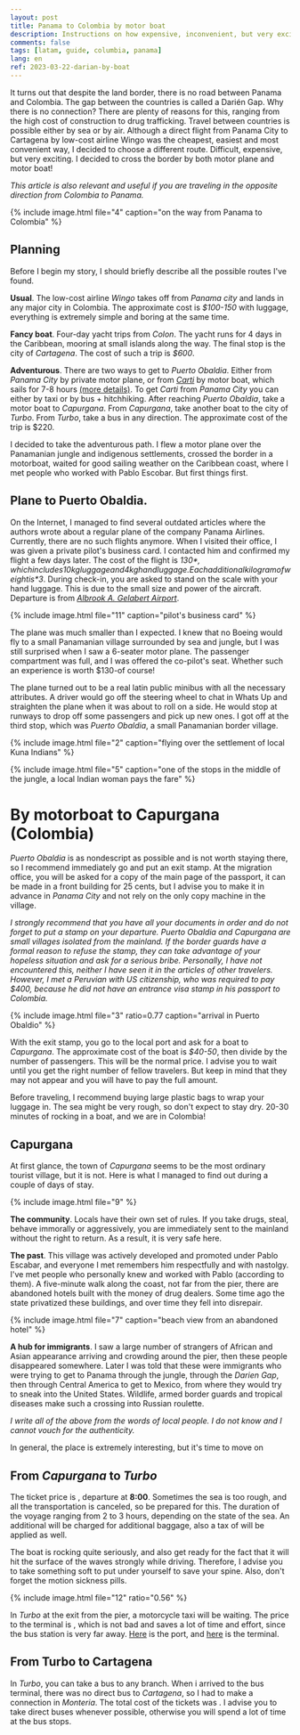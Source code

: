 ```yaml
---
layout: post
title: Panama to Colombia by motor boat
description: Instructions on how expensive, inconvenient, but very exciting to get from Panama to Colombia
comments: false
tags: [latam, guide, columbia, panama]
lang: en
ref: 2023-03-22-darian-by-boat
---
```


It turns out that despite the land border, there is no road between Panama and Colombia. The gap between the countries is called a Darién Gap. Why there is no connection? There are plenty of reasons for this, ranging from the high cost of construction to drug trafficking. Travel between countries is possible either by sea or by air. Although a direct flight from Panama City to Cartagena by low-cost airline Wingo was the cheapest, easiest and most convenient way, I decided to choose a different route. Difficult, expensive, but very exciting. I decided to cross the border by both motor plane and motor boat!

<p class="alert warning" style="font-size: 14px; font-style: italic">
This article is also relevant and useful if you are traveling in the opposite direction from Colombia to Panama.
</p>

{% 
  include image.html 
  file="4"
  caption="on the way from Panama to Colombia"
%}




## Planning

Before I begin my story, I should briefly describe all the possible routes I've found.

**Usual**. The low-cost airline *Wingo* takes off from *Panama city* and lands in any major city in Colombia. The approximate cost is *$100-150* with luggage, everything is extremely simple and boring at the same time.

**Fancy boat**. Four-day yacht trips from *Colon*. The yacht runs for 4 days in the Caribbean, mooring at small islands along the way. The final stop is the city of *Cartagena*. The cost of such a trip is *$600*.

**Adventurous**. There are two ways to get to *Puerto Obaldia*. Either from *Panama City* by private motor plane, or from [*Carti*]((https://www.google.ru/maps/place/Puerto+de+Carti/@9.455113,-78.9821749,16.44z/data=!4m10!1m2!2m1!1scarti+terminal!3m6!1s0x8e54ea2b92487dd5:0x305657f4e9bc62be!8m2!3d9.4550082!4d-78.9780588!15sCg5jYXJ0aSB0ZXJtaW5hbJIBLHJvYWRzX3BvcnRzX2FuZF9jYW5hbHNfZW5naW5lZXJzX2Fzc29jaWF0aW9u4AEA!16s%2Fg%2F11c56454c3)) by motor boat, which sails for 7-8 hours [(more details)](https://www.soultrotting.com/border-crossing-between-panama-and-colombia). To get *Carti* from *Panama City* you can either by taxi or by bus + hitchhiking. After reaching *Puerto Obaldia*, take a motor boat to *Capurgana*. From *Capurgana*, take another boat to the city of *Turbo*. From *Turbo*, take a bus in any direction. The approximate cost of the trip is $220.

I decided to take the adventurous path. I flew a motor plane over the Panamanian jungle and indigenous settlements, crossed the border in a motorboat, waited for good sailing weather on the Caribbean coast, where I met people who worked with Pablo Escobar. But first things first.

## Plane to Puerto Obaldia. 

On the Internet, I managed to find several outdated articles where the authors wrote about a regular plane of the company Panama Airlines. Currently, there are no such flights anymore. When I visited their office, I was given a private pilot's business card. I contacted him and confirmed my flight a few days later. The cost of the flight is *$130*, which includes 10kg luggage and 4kg hand luggage. Each additional kilogram of weight is *$3*. During check-in, you are asked to stand on the scale with your hand luggage. This is due to the small size and power of the aircraft. Departure is from [*Albrook A. Gelabert Airport*](https://www.google.ru/maps/place/Albrook+Gelabert+Airport/@8.9705832,-79.5600705,15z/data=!4m6!3m5!1s0x8faca8a1cbb2f85b:0x111d1d322af8388!8m2!3d8.9705832!4d-79.5600705!16s%2Fm%2F03hhsd5).

{% 
  include image.html 
  file="11"
  caption="pilot's business card"
%}

The plane was much smaller than I expected. I knew that no Boeing would fly to a small Panamanian village surrounded by sea and jungle, but I was still surprised when I saw a 6-seater motor plane. The passenger compartment was full, and I was offered the co-pilot's seat. Whether such an experience is worth $130-of course!

The plane turned out to be a real latin public minibus with all the necessary attributes. A driver would go off the steering wheel to chat in Whats Up and straighten the plane when it was about to roll on a side. He would stop at runways to drop off some passengers and pick up new ones. I got off at the third stop, which was *Puerto Obaldia*, a small Panamanian border village.

{% 
  include image.html 
  file="2"
  caption="flying over the settlement of local Kuna Indians"
%}

{% 
  include image.html 
  file="5"
  caption="one of the stops in the middle of the jungle, a local Indian woman pays the fare"
%}

 
# By motorboat to Capurgana (Colombia)

*Puerto Obaldia* is as nondescript as possible and is not worth staying there, so I recommend immediately go and put an exit stamp. At the migration office, you will be asked for a copy of the main page of the passport, it can be made in a front building for 25 cents, but I advise you to make it in advance in *Panama City* and not rely on the only copy machine in the village.


<p class="alert warning" style="font-size: 14px; font-style: italic">
I strongly recommend that you have all your documents in order and do not forget to put a stamp on your departure. Puerto Obaldia and Capurgana are small villages isolated from the mainland. If the border guards have a formal reason to refuse the stamp, they can take advantage of your hopeless situation and ask for a serious bribe. Personally, I have not encountered this, neither I have seen it in the articles of other travelers. However, I met a Peruvian with US citizenship, who was required to pay $400, because he did not have an entrance visa stamp in his passport to Colombia.
</p>

{% 
  include image.html 
  file="3"
  ratio=0.77
  caption="arrival in Puerto Obaldio"
%}

With the exit stamp, you go to the local port and ask for a boat to *Capurgana*. The approximate cost of the boat is *$40-50*, then divide by the number of passengers. This will be the normal price. I advise you to wait until you get the right number of fellow travelers. But keep in mind that they may not appear and you will have to pay the full amount.

Before traveling, I recommend buying large plastic bags to wrap your luggage in. The sea might be very rough, so don't expect to stay dry. 20-30 minutes of rocking in a boat, and we are in Colombia!

## Capurgana

At first glance, the town of *Capurgana* seems to be the most ordinary tourist village, but it is not. Here is what I managed to find out during a couple of days of stay.

{% 
  include image.html 
  file="9"
%}

**The community**. Locals have their own set of rules. If you take drugs, steal, behave immorally or aggressively, you are immediately sent to the mainland without the right to return. As a result, it is very safe here.

**The past**. This village was actively developed and promoted under Pablo Escabar, and everyone I met remembers him respectfully and with nastolgy. I've met people who personally knew and worked with Pablo (according to them). A five-minute walk along the coast, not far from the pier, there are abandoned hotels built with the money of drug dealers. Some time ago the state privatized these buildings, and over time they fell into disrepair.

{% 
  include image.html 
  file="7"
  caption="beach view from an abandoned hotel"
%}

**A hub for immigrants**. I saw a large number of strangers of African and Asian appearance arriving and crowding around the pier, then these people disappeared somewhere. Later I was told that these were immigrants who were trying to get to Panama through the jungle, through the *Darien Gap*, then through Central America to get to Mexico, from where they would try to sneak into the United States. Wildlife, armed border guards and tropical diseases make such a crossing into Russian roulette.

<p class="alert warning" style="font-size: 14px; font-style: italic">
I write all of the above from the words of local people. I do not know and I cannot vouch for the authenticity.
</p>

In general, the place is extremely interesting, but it's time to move on

## From *Capurgana* to *Turbo*
The ticket price is <span class="rate" data-sym="COP" data-value="85000"/>, departure at **8:00**. Sometimes the sea is too rough, and all the transportation is canceled, so be prepared for this. The duration of the voyage ranging from 2 to 3 hours, depending on the state of the sea. An additional <span class="rate" data-sym="COP" data-value="15000"/> will be charged for additional baggage, also a tax of <span class="rate" data-sym="COP" data-value="3500"/> will be applied as well.

The boat is rocking quite seriously, and also get ready for the fact that it will hit the surface of the waves strongly while driving. Therefore, I advise you to take something soft to put under yourself to save your spine. Also, don't forget the motion sickness pills.

{% 
  include image.html 
  file="12"
  ratio="0.56"
%}

In *Turbo* at the exit from the pier, a motorcycle taxi will be waiting. The price to the terminal is <span class="rate" data-sym="COP" data-value="5000"/>, which is not bad and saves a lot of time and effort, since the bus station is very far away. [Here](https://www.google.com/maps/place/Muelle+turístico+manglares+pisisi/@8.0816765,-76.7258129,16z/data=!4m15!1m8!3m7!1s0x8e5065f8d65016b3:0x9676f5e2ea08da9a!2sTurbo,+Antioquia!3b1!8m2!3d8.0951588!4d-76.7284559!16zL20vMGNmOWpz!3m5!1s0x8e506facbf3f12c1:0x17352641d6474417!8m2!3d8.0816765!4d-76.7227827!16s%2Fg%2F11h2my1ggp) is the port, and [here](https://www.google.com/maps/place/TERMINAL+DE+TRANSPORTE+DE+TURBO/@8.1017156,-76.7312425,16z/data=!4m15!1m8!3m7!1s0x8e5065f8d65016b3:0x9676f5e2ea08da9a!2sTurbo,+Antioquia!3b1!8m2!3d8.0951588!4d-76.7284559!16zL20vMGNmOWpz!3m5!1s0x8e5065380019c80d:0xe3308cdd8aacd6a3!8m2!3d8.1026659!4d-76.7299843!16s%2Fg%2F11hzx36k3b) is the terminal.

## From Turbo to Cartagena
In *Turbo*, you can take a bus to any branch. When i arrived to the bus terminal, there was no direct bus to *Cartagena*, so I had to make a connection in *Monteria*. The total cost of the tickets was <span class="rate" data-sym="COP" data-value="100000"/>. I advise you to take direct buses whenever possible, otherwise you will spend a lot of time at the bus stops.